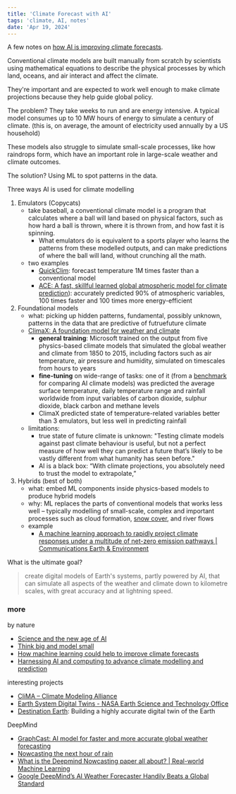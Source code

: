 ```yaml
---
title: 'Climate Forecast with AI'
tags: 'climate, AI, notes'
date: 'Apr 19, 2024'
---
```


A few notes on [how AI is improving climate forecasts](https://www.nature.com/articles/d41586-024-00780-8).

Conventional climate models are built manually from scratch by scientists using mathematical equations to describe the physical processes by which land, oceans, and air interact and affect the climate.

They're important and are expected to work well enough to make climate projections because they help guide global policy.

The problem? They take weeks to run and are energy intensive. A typical model consumes up to 10 MW hours of energy to simulate a century of climate. (this is, on average, the amount of electricity used annually by a US household)

These models also struggle to simulate small-scale processes, like how raindrops form, which have an important role in large-scale weather and climate outcomes.

The solution? Using ML to spot patterns in the data.

Three ways AI is used for climate modelling

1. Emulators (Copycats)
   - take baseball, a conventional climate model is a program that calculates where a ball will land based on physical factors, such as how hard a ball is thrown, where it is thrown from, and how fast it is spinning.
     - What emulators do is equivalent to a sports player who learns the patterns from these modelled outputs, and can make predictions of where the ball will land, without crunching all the math.
   - two examples
     - [QuickClim](https://www.nature.com/articles/s43247-023-01011-0): forecast temperature 1M times faster than a conventional model
     - [ACE: A fast, skillful learned global atmospheric model for climate prediction](https://arxiv.org/abs/2310.02074)): accurately predicted 90% of atmospheric variables, 100 times faster and 100 times more energy-efficient
2. Foundational models
   - what: picking up hidden patterns, fundamental, possibly unknown, patterns in the data that are predictive of futruefuture climate
   - [ClimaX: A foundation model for weather and climate](https://arxiv.org/abs/2301.10343)
     - **general training**: Microsoft trained on the output from five physics-based climate models that simulated the global weather and climate from 1850 to 2015, including factors such as air temperature, air pressure and humidity, simulated on timescales from hours to years
     - **fine-tuning** on wide-range of tasks: one of it (from a [benchmark](https://agupubs.onlinelibrary.wiley.com/doi/10.1029/2021MS002954) for comparing AI climate models) was predicted the average surface temperature, daily temperature range and rainfall worldwide from input variables of carbon dioxide, sulphur dioxide, black carbon and methane levels
     - ClimaX predicted state of temperature-related variables better than 3 emulators, but less well in predicting rainfall
   - limitations:
     - true state of future climate is unknown: "Testing climate models against past climate behaviour is useful, but not a perfect measure of how well they can predict a future that’s likely to be vastly different from what humanity has seen before."
     - AI is a black box: “With climate projections, you absolutely need to trust the model to extrapolate,”
3. Hybrids (best of both)
   - what: embed ML components inside physics-based models to produce hybrid models
   - why: ML replaces the parts of conventional models that works less well – typically modelling of small-scale, complex and important processes such as cloud formation, [snow cover](https://clima.caltech.edu/files/2023/04/Snow_Prediction_Paper.pdf), and river flows
   - example
     - [A machine learning approach to rapidly project climate responses under a multitude of net-zero emission pathways | Communications Earth & Environment](https://www.nature.com/articles/s43247-023-01011-0)

What is the ultimate goal?

> create digital models of Earth's systems, partly powered by AI, that can simulate all aspects of the weather and climate down to kilometre scales, with great accuracy and at lightning speed.

### more

by nature

- [Science and the new age of AI](https://www.nature.com/immersive/d41586-023-03017-2/index.html)
- [Think big and model small](https://www.nature.com/articles/s41558-022-01399-1)
- [How machine learning could help to improve climate forecasts](https://www.nature.com/articles/548379a)
- [Harnessing AI and computing to advance climate modelling and prediction](https://www.nature.com/articles/s41558-023-01769-3)

interesting projects

- [CliMA – Climate Modeling Alliance](https://clima.caltech.edu/)
- [Earth System Digital Twins - NASA Earth Science and Technology Office](https://esto.nasa.gov/earth-system-digital-twin/)
- [Destination Earth](https://destination-earth.eu/): Building a highly accurate digital twin of the Earth

DeepMind

- [GraphCast: AI model for faster and more accurate global weather forecasting](https://deepmind.google/discover/blog/graphcast-ai-model-for-faster-and-more-accurate-global-weather-forecasting/)
- [Nowcasting the next hour of rain](https://deepmind.google/discover/blog/nowcasting-the-next-hour-of-rain/)
- [What is the Deepmind Nowcasting paper all about? | Real-world Machine Learning](https://dramsch.net/articles/deepmind-nowcasting/)
- [Google DeepMind’s AI Weather Forecaster Handily Beats a Global Standard](https://www.wired.com/story/google-deepmind-ai-weather-forecast/)
